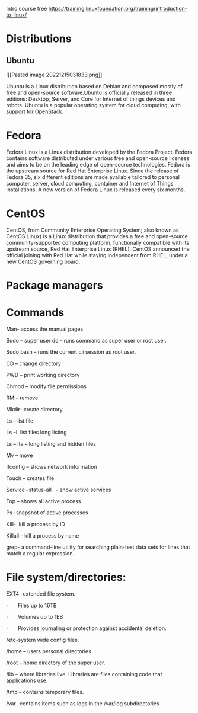 

Intro course free https://training.linuxfoundation.org/training/introduction-to-linux/


# Distributions

## Ubuntu 

![[Pasted image 20221215031833.png]]


Ubuntu is a Linux distribution based on Debian and composed mostly of free and open-source software.Ubuntu is officially released in three editions: Desktop, Server, and Core for Internet of things devices and robots. Ubuntu is a popular operating system for cloud computing, with support for OpenStack.


# Fedora



Fedora Linux is a Linux distribution developed by the Fedora Project. Fedora contains software distributed under various free and open-source licenses and aims to be on the leading edge of open-source technologies. Fedora is the upstream source for Red Hat Enterprise Linux.
Since the release of Fedora 35, six different editions are made available tailored to personal computer, server, cloud computing, container and Internet of Things installations. A new version of Fedora Linux is released every six months.


# CentOS

  

CentOS, from Community Enterprise Operating System; also known as CentOS Linux) is a Linux distribution that provides a free and open-source community-supported computing platform, functionally compatible with its upstream source, Red Hat Enterprise Linux (RHEL). CentOS announced the official joining with Red Hat while staying independent from RHEL, under a new CentOS governing board.


# Package managers 











# Commands 
Man- access the manual pages

Sudo – super user do – runs command as super user or root user.

Sudo bash – runs the current cli session as root user.

CD – change directory

PWD – print working directory

Chmod – modify file permissions

RM – remove

Mkdir- create directory

Ls – list file

Ls –l  list files long listing

Ls – lta – long listing and hidden files

Mv – move

Ifconfig – shows network information

Touch – creates file

Service –status-all   - show active services

Top – shows all active process

Ps -snapshot of active processes

Kill-  kill a process by ID

Killall – kill a process by name

grep- a command-line utility for searching plain-text data sets for lines that match a regular expression.

# File system/directories:

EXT4 -extended file system.

·       Files up to 16TB

·       Volumes up to 1EB

·       Provides journaling or protection against accidental deletion.

/etc-system wide config files.

/home – users personal directories

/root – home directory of the super user.

/lib – where libraries live. Libraries are files containing code that applications use.

/tmp – contains temporary files.

/var -contains items such as logs in the /var/log subdirectories